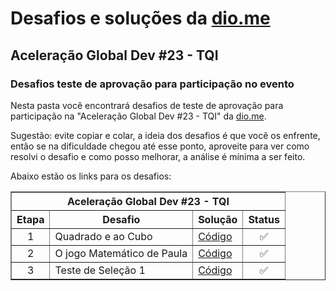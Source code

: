 # Desafios e soluções da [dio.me](https://www.dio.me/)

## Aceleração Global Dev #23 - TQI

### Desafios teste de aprovação para participação no evento

Nesta pasta você encontrará desafios de teste de aprovação para participação na "Aceleração Global Dev #23 - TQI" da [dio.me](https://www.dio.me/).

Sugestão: evite copiar e colar, a ideia dos desafios é que você os enfrente, então se na dificuldade chegou até esse ponto, aproveite para ver como resolvi o desafio e como posso melhorar, a análise é mínima a ser feito.

Abaixo estão os links para os desafios:

<div align="left">
	<table border=1>
		<tr>
			<th colspan="4">Aceleração Global Dev #23 - TQI</th>
		</tr>
		<tr>
			<th>Etapa</th>
			<th>Desafio</th>
			<th>Solução</th>
			<th>Status</th>
		</tr>
		<tr>
			<td align="center">1</td>
			<td>Quadrado e ao Cubo</td>
			<td>
				<a href="https://github.com/didifive/desafios-dio/blob/master/desafios/Kotlin/Acelera%C3%A7%C3%A3o%20Global%20Dev%20%2323%20-%20TQI/SquareAndCube.kt">
					Código
				</a>
			</td>
			<td align="center">✅</td>
		</tr>
		<tr>
			<td align="center">2</td>
			<td>O jogo Matemático de Paula</td>
			<td>
				<a href="https://github.com/didifive/desafios-dio/blob/master/desafios/Kotlin/Acelera%C3%A7%C3%A3o%20Global%20Dev%20%2323%20-%20TQI/PaulasMathGame.kt">
					Código
				</a>
			</td>
			<td align="center">✅</td>
		</tr>
		<tr>
			<td align="center">3</td>
			<td>Teste de Seleção 1</td>
			<td>
				<a href="https://github.com/didifive/desafios-dio/blob/master/desafios/Kotlin/Acelera%C3%A7%C3%A3o%20Global%20Dev%20%2323%20-%20TQI/SelectionTest1.kt">
					Código
				</a>
			</td>
			<td align="center">✅</td>
		</tr>
	</table>
</div>
